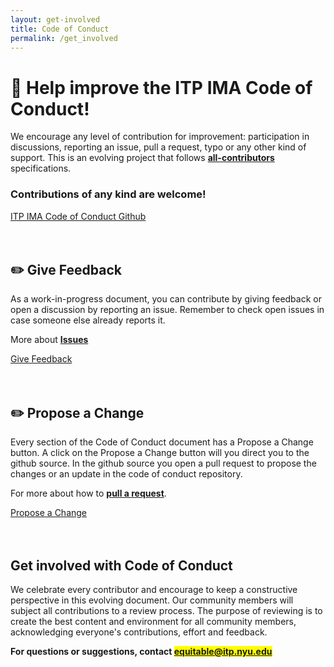 ```yaml
---
layout: get-involved
title: Code of Conduct
permalink: /get_involved
---
```


# 💜 Help improve the ITP IMA Code of Conduct!
<!-- # Thanks for your interest ITP IMA Code of Conduct! -->

We encourage any level of contribution for improvement: participation in discussions, reporting an issue, pull a request, typo or any other kind of support. This is an evolving project that follows **[all-contributors](https://github.com/all-contributors/all-contributors)** specifications. 

### Contributions of any kind are welcome!
<!-- button that send to the github page -->
<div class="next-previous-div">
    <a class="next-previous-links" href="https://github.com/ITPNYU/ITP-IMA-Code-of-Conduct" target="_blank">ITP IMA Code of Conduct Github</a> 
</div>

<br>
<br>

## ✏️ Give Feedback
As a work-in-progress document, you can contribute by giving feedback or open a discussion by reporting an issue. Remember to check open issues in case someone else already reports it. 

More about **[Issues](https://docs.github.com/en/github/managing-your-work-on-github/about-issues)**

<div class="next-previous-div">
    <a class="next-previous-links" href="https://github.com/ITPNYU/ITP-IMA-Code-of-Conduct/issues" target="_blank">Give Feedback</a> 
</div>

<br>
<br>


## ✏️ Propose a Change
Every section of the Code of Conduct document has a Propose a Change button. A click on the Propose a Change button will you direct you to the github source. In the github source you open a pull request to propose the changes or an update in the code of conduct repository. 

For more about how to **[pull a request](https://docs.github.com/en/github/managing-files-in-a-repository/editing-files-in-another-users-repository)**. 

<div class="next-previous-div">
    <a class="next-previous-links" href="https://github.com/ITPNYU/ITP-IMA-Code-of-Conduct/pulls" target="_blank">Propose a Change</a> 
</div>

<br>
<br>

## Get involved with **Code of Conduct**
We celebrate every contributor and encourage to keep a constructive perspective in this evolving document. Our community members will subject all contributions to a review process. The purpose of reviewing is to create the best content and environment for all community members, acknowledging everyone's contributions, effort and feedback.

**For questions or suggestions, contact <mark><a href="mailto:equitable@itp.nyu.edu" target="_blank">equitable@itp.nyu.edu</a></mark>**